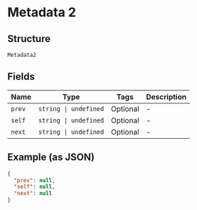 
# Metadata 2

## Structure

`Metadata2`

## Fields

| Name | Type | Tags | Description |
|  --- | --- | --- | --- |
| `prev` | `string \| undefined` | Optional | - |
| `self` | `string \| undefined` | Optional | - |
| `next` | `string \| undefined` | Optional | - |

## Example (as JSON)

```json
{
  "prev": null,
  "self": null,
  "next": null
}
```


